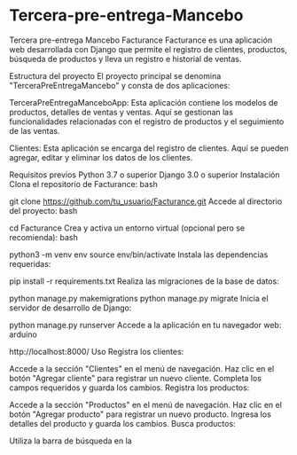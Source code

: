 # Tercera-pre-entrega-Mancebo
Tercera pre-entrega Mancebo 
Facturance
Facturance es una aplicación web desarrollada con Django que permite el registro de clientes, productos, búsqueda de productos y lleva un registro e historial de ventas.

Estructura del proyecto
El proyecto principal se denomina "TerceraPreEntregaMancebo" y consta de dos aplicaciones:

TerceraPreEntregaManceboApp: Esta aplicación contiene los modelos de productos, detalles de ventas y ventas. Aquí se gestionan las funcionalidades relacionadas con el registro de productos y el seguimiento de las ventas.

Clientes: Esta aplicación se encarga del registro de clientes. Aquí se pueden agregar, editar y eliminar los datos de los clientes.

Requisitos previos
Python 3.7 o superior
Django 3.0 o superior
Instalación
Clona el repositorio de Facturance:
bash

git clone https://github.com/tu_usuario/Facturance.git
Accede al directorio del proyecto:
bash

cd Facturance
Crea y activa un entorno virtual (opcional pero se recomienda):
bash

python3 -m venv env
source env/bin/activate
Instala las dependencias requeridas:

pip install -r requirements.txt
Realiza las migraciones de la base de datos:

python manage.py makemigrations
python manage.py migrate
Inicia el servidor de desarrollo de Django:

python manage.py runserver
Accede a la aplicación en tu navegador web:
arduino

http://localhost:8000/
Uso
Registra los clientes:

Accede a la sección "Clientes" en el menú de navegación.
Haz clic en el botón "Agregar cliente" para registrar un nuevo cliente.
Completa los campos requeridos y guarda los cambios.
Registra los productos:

Accede a la sección "Productos" en el menú de navegación.
Haz clic en el botón "Agregar producto" para registrar un nuevo producto.
Ingresa los detalles del producto y guarda los cambios.
Busca productos:

Utiliza la barra de búsqueda en la


